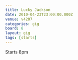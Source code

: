 ```yaml
---
title: Lucky Jackson
date: 2010-04-23T23:00:00.000Z
venue: v4207
categories: gig
board: 8
layout: gig
tags: [starts]
---
```

Starts 8pm
